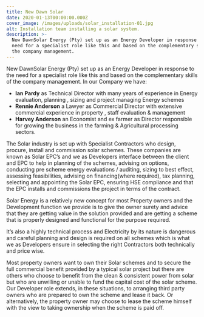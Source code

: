 ```yaml
---
title: New Dawn Solar
date: 2020-01-13T00:00:00.000Z
cover_image: /images/uploads/solar_installation-01.jpg
alt: Installation team installing a solar system.
description: >-
  New DawnSolar Energy (Pty) set up as an Energy Developer in response to the
  need for a specialist role like this and based on the complementary skills of
  the company management.
---
```

New DawnSolar Energy (Pty) set up as an Energy Developer in response to the need for a specialist role like this and based on the complementary skills of the company management. In our Company we have:

* **Ian Pardy** as Technical Director with many years of experience in Energy evaluation, planning , sizing and project managing Energy schemes
* **Rennie Anderson** a Lawyer as Commercial Director with extensive commercial experience in property , staff evaluation & management
* **Harvey Anderson** an Economist and ex farmer as Director responsible for growing the business in the farming & Agricultural processing sectors. 

The Solar industry is set up with Specialist Contractors who design, procure, install and commission solar schemes. These companies are known as Solar EPC’s and we as Developers interface between the client and EPC to help in planning of the schemes, advising on options, conducting pre scheme energy evaluations / auditing, sizing to best effect, assessing feasibilities, advising on financing(where required), tax planning, selecting and appointing the Solar EPC, ensuring HSE compliance and that the EPC installs and commissions the project in terms of the contract.

Solar Energy is a relatively new concept for most Property owners and the Development function we provide is to give the owner surety and advice that they are getting value in the solution provided and are getting a scheme that is properly designed and functional for the purpose required. 

It’s also a highly technical process and Electricity by its nature is dangerous and careful planning and design is required on all schemes which is what we as Developers ensure in selecting the right Contractors both technically and price wise.

Most property owners want to own their Solar schemes and to secure the full commercial benefit provided by a typical solar project but there are others who choose to benefit from the clean & consistent power from solar but who are unwilling or unable to fund the capital cost of the solar scheme. Our Developer role extends, in these situations, to arranging third party owners who are prepared to own the scheme and lease it back. Or alternatively, the property owner may choose to lease the scheme himself with the view to taking ownership when the scheme is paid off.
